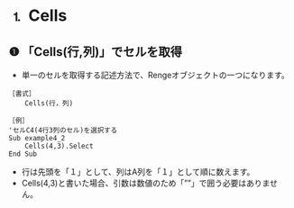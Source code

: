 # ⒈ Cells
## ❶ 「Cells(行,列)」でセルを取得
- 単一のセルを取得する記述方法で、Rengeオブジェクトの一つになります。

```vbnet
［書式］
	Cells(行，列)
	
［例］
'セルC4(4行3列のセル)を選択する
Sub example4_2
	Cells(4,3).Select
End Sub
```

- 行は先頭を「１」として、列はA列を「１」として順に数えます。
- Cells(4,3)と書いた場合、引数は数値のため「””」で囲う必要はありません。
